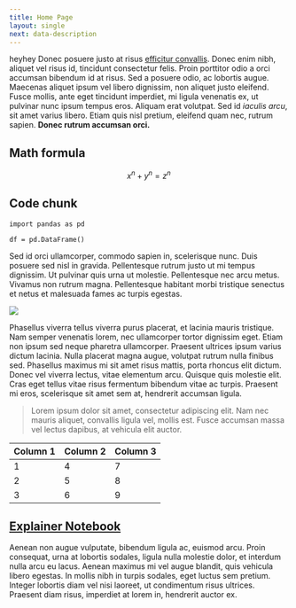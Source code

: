 ```yaml
---
title: Home Page
layout: single
next: data-description
---
```

heyhey
Donec posuere justo at risus [efficitur convallis](#). Donec enim nibh, aliquet vel risus id, tincidunt consectetur felis. Proin porttitor odio a orci accumsan bibendum id at risus. Sed a posuere odio, ac lobortis augue. Maecenas aliquet ipsum vel libero dignissim, non aliquet justo eleifend. Fusce mollis, ante eget tincidunt imperdiet, mi ligula venenatis ex, ut pulvinar nunc ipsum tempus eros. Aliquam erat volutpat. Sed id _iaculis arcu_, sit amet varius libero. Etiam quis nisl pretium, eleifend quam nec, rutrum sapien. **Donec rutrum accumsan orci.**


## Math formula


$$ x^n + y^n = z^n $$

## Code chunk

```
import pandas as pd

df = pd.DataFrame()
```

Sed id orci ullamcorper, commodo sapien in, scelerisque nunc. Duis posuere sed nisl in gravida. Pellentesque rutrum justo ut mi tempus dignissim. Ut pulvinar quis urna ut molestie. Pellentesque nec arcu metus. Vivamus non rutrum magna. Pellentesque habitant morbi tristique senectus et netus et malesuada fames ac turpis egestas.

![](https://source.unsplash.com/random/?Copenhagen)

Phasellus viverra tellus viverra purus placerat, et lacinia mauris tristique. Nam semper venenatis lorem, nec ullamcorper tortor dignissim eget. Etiam non ipsum sed neque pharetra ullamcorper. Praesent ultrices ipsum varius dictum lacinia. Nulla placerat magna augue, volutpat rutrum nulla finibus sed. Phasellus maximus mi sit amet risus mattis, porta rhoncus elit dictum. Donec vel viverra lectus, vitae elementum arcu. Quisque quis molestie elit. Cras eget tellus vitae risus fermentum bibendum vitae ac turpis. Praesent mi eros, scelerisque sit amet sem at, hendrerit accumsan ligula.

> Lorem ipsum dolor sit amet, consectetur adipiscing elit. Nam nec mauris aliquet, convallis ligula vel, mollis est. Fusce accumsan massa vel lectus dapibus, at vehicula elit auctor.

| Column 1  | Column 2  |  Column 3 |
|---|---|---|
| 1 | 4 | 7 |
| 2 | 5 | 8 |
| 3 | 6 | 9 |

## [Explainer Notebook](explainer-notebook.html)

Aenean non augue vulputate, bibendum ligula ac, euismod arcu. Proin consequat, urna at lobortis sodales, ligula nulla molestie dolor, et interdum nulla arcu eu lacus. Aenean maximus mi vel augue blandit, quis vehicula libero egestas. In mollis nibh in turpis sodales, eget luctus sem pretium. Integer lobortis diam vel nisi laoreet, ut condimentum risus ultrices. Praesent diam risus, imperdiet at lorem in, hendrerit auctor ex.